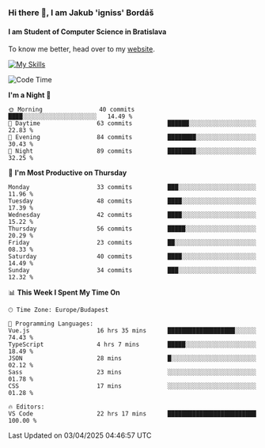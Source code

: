### Hi there 👋, I am Jakub 'igniss' Bordáš

#### I am Student of Computer Science in Bratislava
To know me better, head over to my [website](https://bordas.sk).

[![My Skills](https://skillicons.dev/icons?i=js,typescript,html,css,figma,svelte,vue,next,postgresql,nest,express,nodejs)](https://bordas.sk)


<!--START_SECTION:waka-->
![Code Time](http://img.shields.io/badge/Code%20Time-1%2C784%20hrs%2033%20mins-blue)

**I'm a Night 🦉** 

```text
🌞 Morning                40 commits          ████░░░░░░░░░░░░░░░░░░░░░   14.49 % 
🌆 Daytime                63 commits          ██████░░░░░░░░░░░░░░░░░░░   22.83 % 
🌃 Evening                84 commits          ████████░░░░░░░░░░░░░░░░░   30.43 % 
🌙 Night                  89 commits          ████████░░░░░░░░░░░░░░░░░   32.25 % 
```
📅 **I'm Most Productive on Thursday** 

```text
Monday                   33 commits          ███░░░░░░░░░░░░░░░░░░░░░░   11.96 % 
Tuesday                  48 commits          ████░░░░░░░░░░░░░░░░░░░░░   17.39 % 
Wednesday                42 commits          ████░░░░░░░░░░░░░░░░░░░░░   15.22 % 
Thursday                 56 commits          █████░░░░░░░░░░░░░░░░░░░░   20.29 % 
Friday                   23 commits          ██░░░░░░░░░░░░░░░░░░░░░░░   08.33 % 
Saturday                 40 commits          ████░░░░░░░░░░░░░░░░░░░░░   14.49 % 
Sunday                   34 commits          ███░░░░░░░░░░░░░░░░░░░░░░   12.32 % 
```


📊 **This Week I Spent My Time On** 

```text
🕑︎ Time Zone: Europe/Budapest

💬 Programming Languages: 
Vue.js                   16 hrs 35 mins      ███████████████████░░░░░░   74.43 % 
TypeScript               4 hrs 7 mins        █████░░░░░░░░░░░░░░░░░░░░   18.49 % 
JSON                     28 mins             █░░░░░░░░░░░░░░░░░░░░░░░░   02.12 % 
Sass                     23 mins             ░░░░░░░░░░░░░░░░░░░░░░░░░   01.78 % 
CSS                      17 mins             ░░░░░░░░░░░░░░░░░░░░░░░░░   01.28 % 

🔥 Editors: 
VS Code                  22 hrs 17 mins      █████████████████████████   100.00 % 
```


 Last Updated on 03/04/2025 04:46:57 UTC
<!--END_SECTION:waka-->
